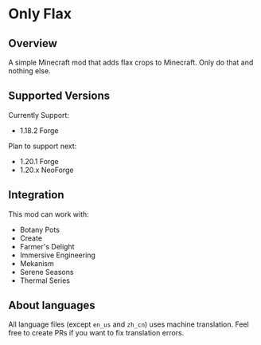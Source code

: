 # Only Flax

## Overview

A simple Minecraft mod that adds flax crops to Minecraft. Only do that and nothing else.

## Supported Versions

Currently Support:

- 1.18.2 Forge

Plan to support next:

- 1.20.1 Forge
- 1.20.x NeoForge

## Integration

This mod can work with:

- Botany Pots
- Create
- Farmer's Delight
- Immersive Engineering
- Mekanism
- Serene Seasons
- Thermal Series

## About languages

All language files (except `en_us` and `zh_cn`) uses machine translation. Feel free to create PRs if you want to fix translation errors.
